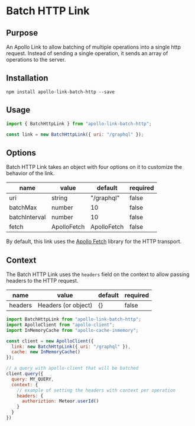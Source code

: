 # Batch HTTP Link

## Purpose
An Apollo Link to allow batching of multiple operations into a single http request. Instead of sending a single operation, it sends an array of operations to the server.

## Installation

`npm install apollo-link-batch-http --save`

## Usage
```js
import { BatchHttpLink } from "apollo-link-batch-http";

const link = new BatchHttpLink({ uri: "/graphql" });
```

## Options
Batch HTTP Link takes an object with four options on it to customize the behavior of the link.

|name|value|default|required|
|---|---|---|---|
|uri|string|"/graphql"|false|
|batchMax|number|10|false|
|batchInterval|number|10|false|
|fetch|ApolloFetch|ApolloFetch|false|

By default, this link uses the [Apollo Fetch](https://github.com/apollographql/apollo-fetch) library for the HTTP transport.

## Context
The Batch HTTP Link uses the `headers` field on the context to allow passing headers to the HTTP request.

|name|value|default|required|
|---|---|---|---|
|headers|Headers (or object)|{}|false|

```js
import BatchHttpLink from "apollo-link-batch-http";
import ApolloClient from "apollo-client";
import InMemoryCache from "apollo-cache-inmemory";

const client = new ApolloClient({
  link: new BatchHttpLink({ uri: "/graphql" }),
  cache: new InMemoryCache()
});

// a query with apollo-client that will be batched
client.query({
  query: MY_QUERY,
  context: {
    // example of setting the headers with context per operation
    headers: {
      authoriztion: Meteor.userId()
    }
  }
})
```
